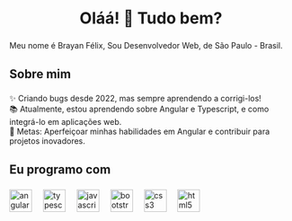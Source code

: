 <h1 align="center">Oláá! 👋 Tudo bem?</h1>

###

<p align="left">Meu nome é Brayan Félix, Sou Desenvolvedor Web, de São Paulo - Brasil.</p>

###

<h2 align="left">Sobre mim</h2>

###

<p align="left">✨ Criando bugs desde 2022, mas sempre aprendendo a corrigi-los!<br>📚 Atualmente, estou aprendendo sobre Angular e Typescript, e como integrá-lo em aplicações web.<br>🎯 Metas: Aperfeiçoar minhas habilidades em Angular e contribuir para projetos inovadores.</p>

###

<h2 align="left">Eu programo com</h2>

###

<div align="left">
  <img src="https://cdn.jsdelivr.net/gh/devicons/devicon/icons/angularjs/angularjs-original.svg" height="40" alt="angularjs logo"  />
  <img width="12" />
  <img src="https://cdn.jsdelivr.net/gh/devicons/devicon/icons/typescript/typescript-original.svg" height="40" alt="typescript logo"  />
  <img width="12" />
  <img src="https://cdn.jsdelivr.net/gh/devicons/devicon/icons/javascript/javascript-original.svg" height="40" alt="javascript logo"  />
  <img width="12" />
  <img src="https://cdn.jsdelivr.net/gh/devicons/devicon/icons/bootstrap/bootstrap-original.svg" height="40" alt="bootstrap logo"  />
  <img width="12" />
  <img src="https://cdn.jsdelivr.net/gh/devicons/devicon/icons/css3/css3-original.svg" height="40" alt="css3 logo"  />
  <img width="12" />
  <img src="https://cdn.jsdelivr.net/gh/devicons/devicon/icons/html5/html5-original.svg" height="40" alt="html5 logo"  />
</div>

###
